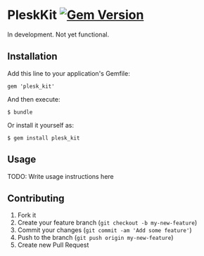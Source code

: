 # PleskKit [![Gem Version](https://badge.fury.io/rb/plesk_kit.png)](http://badge.fury.io/rb/plesk_kit)


In development. Not yet functional. 

## Installation

Add this line to your application's Gemfile:

    gem 'plesk_kit'

And then execute:

    $ bundle

Or install it yourself as:

    $ gem install plesk_kit

## Usage

TODO: Write usage instructions here

## Contributing

1. Fork it
2. Create your feature branch (`git checkout -b my-new-feature`)
3. Commit your changes (`git commit -am 'Add some feature'`)
4. Push to the branch (`git push origin my-new-feature`)
5. Create new Pull Request

